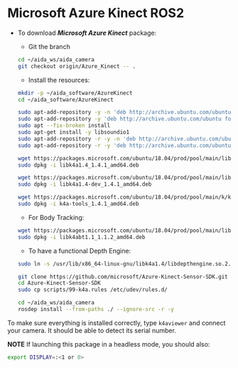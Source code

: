 # Microsoft Azure Kinect ROS2





* To download ***Microsoft Azure Kinect*** package: 
  * Git the branch
  ```sh
  cd ~/aida_ws/aida_camera
  git checkout origin/Azure_Kinect -- .
  ```

  * Install the resources:
  
  ```sh
  mkdir -p ~/aida_software/AzureKinect
  cd ~/aida_software/AzureKinect
  ```

  ```sh
  sudo apt-add-repository -y -n 'deb http://archive.ubuntu.com/ubuntu focal main'
  sudo apt-add-repository -y 'deb http://archive.ubuntu.com/ubuntu focal universe'
  sudo apt --fix-broken install
  sudo apt-get install -y libsoundio1
  sudo apt-add-repository -r -y -n 'deb http://archive.ubuntu.com/ubuntu focal universe'
  sudo apt-add-repository -r -y 'deb http://archive.ubuntu.com/ubuntu focal main'
  ```

  ```sh
  wget https://packages.microsoft.com/ubuntu/18.04/prod/pool/main/libk/libk4a1.4/libk4a1.4_1.4.1_amd64.deb
  sudo dpkg -i libk4a1.4_1.4.1_amd64.deb
  ```

  ```sh
  wget https://packages.microsoft.com/ubuntu/18.04/prod/pool/main/libk/libk4a1.4-dev/libk4a1.4-dev_1.4.1_amd64.deb
  sudo dpkg -i libk4a1.4-dev_1.4.1_amd64.deb
  ```

  ```sh
  wget https://packages.microsoft.com/ubuntu/18.04/prod/pool/main/k/k4a-tools/k4a-tools_1.4.1_amd64.deb
  sudo dpkg -i k4a-tools_1.4.1_amd64.deb
  ```
  
  * For Body Tracking:
  ```sh
  wget https://packages.microsoft.com/ubuntu/18.04/prod/pool/main/libk/libk4abt1.1/libk4abt1.1_1.1.2_amd64.deb
  sudo dpkg -i libk4abt1.1_1.1.2_amd64.deb
  ```

  * To have a functional Depth Engine:
  ```sh 
  sudo ln -s /usr/lib/x86_64-linux-gnu/libk4a1.4/libdepthengine.so.2.0 /usr/lib/x86_64-linux-gnu/libdepthengine.so.2.0
  ```

  ```sh
  git clone https://github.com/microsoft/Azure-Kinect-Sensor-SDK.git
  cd Azure-Kinect-Sensor-SDK 
  sudo cp scripts/99-k4a.rules /etc/udev/rules.d/
  ```


  ```sh
  cd ~/aida_ws/aida_camera
  rosdep install --from-paths ./ --ignore-src -r -y
  ```


  <!-- * Download the source codes:
    ```zsh
    
    git clone https://github.com/microsoft/Azure_Kinect_ROS_Driver.git -b humble
    rosdep install --from-paths ./ --ignore-src -r -y
    ``` -->

To make sure everything is installed correctly, type `k4aviewer` and connect your camera. It should be able to detect its serial number.


**NOTE**
If launching this package in a headless mode, you should also:
```sh
export DISPLAY=:<1 or 0>
```


<!-- **NOTE 2**

Посмотреть размер буфера:
```sh
cat /sys/module/usbcore/parameters/usbfs_memory_mb
```

Чтобы увеличить надо в файл `/etc/default/grub` в конец строки  
```sh
GRUB_CMDLINE_LINUX_DEFAULT="quiet splash"
дописать usbcore.usbfs_memory_mb=1000
```

Now reattach the camera! -->